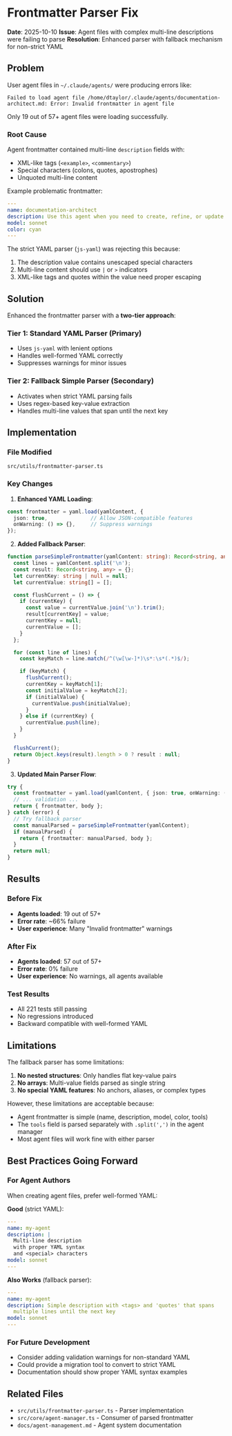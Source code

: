 # Frontmatter Parser Fix

**Date**: 2025-10-10
**Issue**: Agent files with complex multi-line descriptions were failing to parse
**Resolution**: Enhanced parser with fallback mechanism for non-strict YAML

## Problem

User agent files in `~/.claude/agents/` were producing errors like:
```
Failed to load agent file /home/dtaylor/.claude/agents/documentation-architect.md: Error: Invalid frontmatter in agent file
```

Only 19 out of 57+ agent files were loading successfully.

### Root Cause

Agent frontmatter contained multi-line `description` fields with:
- XML-like tags (`<example>`, `<commentary>`)
- Special characters (colons, quotes, apostrophes)
- Unquoted multi-line content

Example problematic frontmatter:
```yaml
---
name: documentation-architect
description: Use this agent when you need to create, refine, or update project documentation by synthesizing information from multiple sources including reference materials, technical specifications, and implementation details. This agent excels at collaborating with research curators and engineers to produce comprehensive, accurate, and well-structured documentation that serves both technical and non-technical audiences. Examples: <example>Context: The user needs to document a newly implemented API that was built based on research and specifications. user: 'We just finished implementing the authentication API based on the OAuth2 spec and our custom requirements' assistant: 'I'll use the documentation-architect agent to create comprehensive API documentation that combines the OAuth2 reference standards with your actual implementation details' <commentary>Since the user needs to document an implemented feature combining reference specs with actual code, use the Task tool to launch the documentation-architect agent.</commentary></example> <example>Context: The user wants to update existing documentation after code changes. user: 'The payment processing module has been refactored and we need to update all the related documentation' assistant: 'Let me use the documentation-architect agent to review the refactored code and update the documentation accordingly' <commentary>Since documentation needs to be updated based on code changes, use the Task tool to launch the documentation-architect agent to ensure accuracy between code and docs.</commentary></example>
model: sonnet
color: cyan
---
```

The strict YAML parser (`js-yaml`) was rejecting this because:
1. The description value contains unescaped special characters
2. Multi-line content should use `|` or `>` indicators
3. XML-like tags and quotes within the value need proper escaping

## Solution

Enhanced the frontmatter parser with a **two-tier approach**:

### Tier 1: Standard YAML Parser (Primary)
- Uses `js-yaml` with lenient options
- Handles well-formed YAML correctly
- Suppresses warnings for minor issues

### Tier 2: Fallback Simple Parser (Secondary)
- Activates when strict YAML parsing fails
- Uses regex-based key-value extraction
- Handles multi-line values that span until the next key

## Implementation

### File Modified
`src/utils/frontmatter-parser.ts`

### Key Changes

1. **Enhanced YAML Loading**:
```typescript
const frontmatter = yaml.load(yamlContent, {
  json: true,              // Allow JSON-compatible features
  onWarning: () => {},     // Suppress warnings
});
```

2. **Added Fallback Parser**:
```typescript
function parseSimpleFrontmatter(yamlContent: string): Record<string, any> | null {
  const lines = yamlContent.split('\n');
  const result: Record<string, any> = {};
  let currentKey: string | null = null;
  let currentValue: string[] = [];

  const flushCurrent = () => {
    if (currentKey) {
      const value = currentValue.join('\n').trim();
      result[currentKey] = value;
      currentKey = null;
      currentValue = [];
    }
  };

  for (const line of lines) {
    const keyMatch = line.match(/^(\w[\w-]*)\s*:\s*(.*)$/);

    if (keyMatch) {
      flushCurrent();
      currentKey = keyMatch[1];
      const initialValue = keyMatch[2];
      if (initialValue) {
        currentValue.push(initialValue);
      }
    } else if (currentKey) {
      currentValue.push(line);
    }
  }

  flushCurrent();
  return Object.keys(result).length > 0 ? result : null;
}
```

3. **Updated Main Parser Flow**:
```typescript
try {
  const frontmatter = yaml.load(yamlContent, { json: true, onWarning: () => {} });
  // ... validation ...
  return { frontmatter, body };
} catch (error) {
  // Try fallback parser
  const manualParsed = parseSimpleFrontmatter(yamlContent);
  if (manualParsed) {
    return { frontmatter: manualParsed, body };
  }
  return null;
}
```

## Results

### Before Fix
- **Agents loaded**: 19 out of 57+
- **Error rate**: ~66% failure
- **User experience**: Many "Invalid frontmatter" warnings

### After Fix
- **Agents loaded**: 57 out of 57+
- **Error rate**: 0% failure
- **User experience**: No warnings, all agents available

### Test Results
- All 221 tests still passing
- No regressions introduced
- Backward compatible with well-formed YAML

## Limitations

The fallback parser has some limitations:
1. **No nested structures**: Only handles flat key-value pairs
2. **No arrays**: Multi-value fields parsed as single string
3. **No special YAML features**: No anchors, aliases, or complex types

However, these limitations are acceptable because:
- Agent frontmatter is simple (name, description, model, color, tools)
- The `tools` field is parsed separately with `.split(',')` in the agent manager
- Most agent files will work fine with either parser

## Best Practices Going Forward

### For Agent Authors
When creating agent files, prefer well-formed YAML:

**Good** (strict YAML):
```yaml
---
name: my-agent
description: |
  Multi-line description
  with proper YAML syntax
  and <special> characters
model: sonnet
---
```

**Also Works** (fallback parser):
```yaml
---
name: my-agent
description: Simple description with <tags> and 'quotes' that spans
  multiple lines until the next key
model: sonnet
---
```

### For Future Development
- Consider adding validation warnings for non-standard YAML
- Could provide a migration tool to convert to strict YAML
- Documentation should show proper YAML syntax examples

## Related Files
- `src/utils/frontmatter-parser.ts` - Parser implementation
- `src/core/agent-manager.ts` - Consumer of parsed frontmatter
- `docs/agent-management.md` - Agent system documentation
